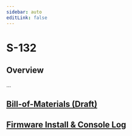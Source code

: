 ```yaml
---
sidebar: auto
editLink: false
---
```

# S-132

## Overview

...

## [Bill-of-Materials (Draft)](bom/)

## [Firmware Install & Console Log](maint/)
